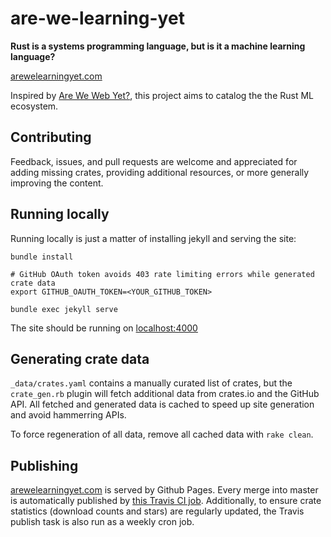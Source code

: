 # are-we-learning-yet

**Rust is a systems programming language, but is it a machine learning language?**

[arewelearningyet.com](http://arewelearningyet.com)

Inspired by [Are We Web Yet?](http://arewewebyet.org/), this project aims to catalog the the Rust ML ecosystem.

## Contributing

Feedback, issues, and pull requests are welcome and appreciated for adding missing crates,
providing additional resources, or more generally improving the content.

## Running locally

Running locally is just a matter of installing jekyll and serving the site:

```
bundle install

# GitHub OAuth token avoids 403 rate limiting errors while generated crate data
export GITHUB_OAUTH_TOKEN=<YOUR_GITHUB_TOKEN>

bundle exec jekyll serve
```

The site should be running on [localhost:4000](http://localhost:4000)

## Generating crate data

`_data/crates.yaml` contains a manually curated list of crates,
but the `crate_gen.rb` plugin will fetch additional data from crates.io
and the GitHub API. All fetched and generated data is cached
to speed up site generation and avoid hammerring APIs.

To force regeneration of all data, remove all cached data with `rake clean`.

## Publishing

[arewelearningyet.com](arewelearningyet.com) is served by Github Pages.
Every merge into master is automatically published by
[this Travis CI job](https://travis-ci.org/github/anowell/are-we-learning-yet).
Additionally, to ensure crate statistics (download counts and stars)
are regularly updated, the Travis publish task is also run as a weekly cron job.
